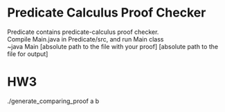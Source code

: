 # Predicate Calculus Proof Checker
Predicate contains predicate-calculus proof checker. <br>
Compile Main.java in Predicate/src, and run Main class <br>
~java Main [absolute path to the file with your proof] [absolute path to the file for output]

# HW3
./generate_comparing_proof a b
